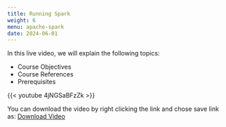```yaml
---
title: Running Spark
weight: 6
menu: apache-spark
date: 2024-06-01
---
```


In this live video, we will explain the following topics:
- Course Objectives
- Course References
- Prerequisites

{{< youtube 4jNGSaBFzZk >}}

You can download the video by right clicking the link and chose save link as: [Download Video](https://garage-education.s3.amazonaws.com/spark-course/Ch.04-06-Running-Spark.mp4)
